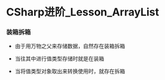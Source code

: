 # CSharp进阶_Lesson_ArrayList

### 装箱拆箱

- 由于用万物之父来存储数据，自然存在装箱拆箱

- 当往其中进行值类型存储时就是在装箱

- 当将值类型对象取出来转换使用时，就存在拆箱